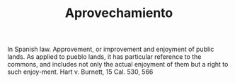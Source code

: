 ---
title: Aprovechamiento
letter: A
permalink: "/definitions/bld-aprovechamiento.html"
body: In Spanish law. Approvement, or improvement and enjoyment of public lands. As
  applied to pueblo lands, it has particular reference to the commons, and includes
  not only the actual enjoyment of them but a right to such enjoy-ment. Hart v. Burnett,
  15 Cal. 530, 566
published_at: '2018-07-07'
source: Black's Law Dictionary 2nd Ed (1910)
layout: post
---